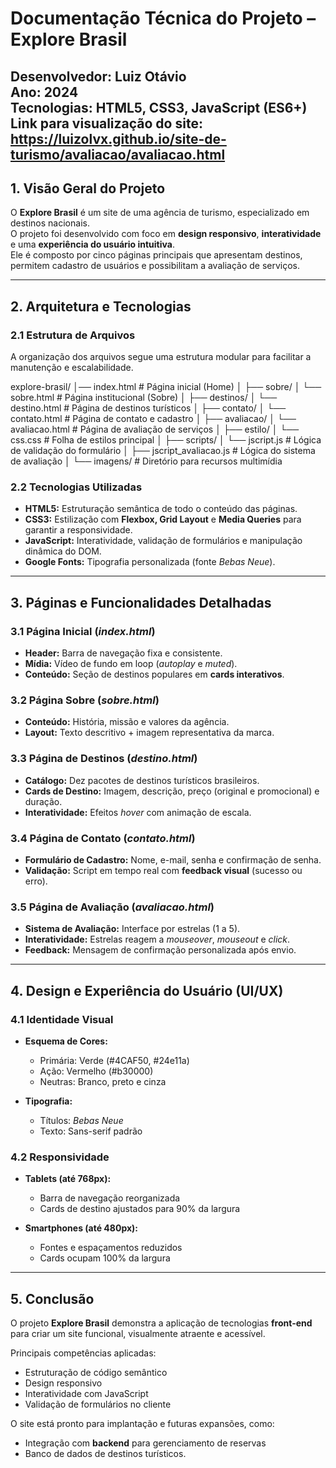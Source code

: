 # Documentação Técnica do Projeto – Explore Brasil

**Desenvolvedor:** Luiz Otávio  
**Ano:** 2024  
**Tecnologias:** HTML5, CSS3, JavaScript (ES6+)
**Link para visualização do site:** https://luizolvx.github.io/site-de-turismo/avaliacao/avaliacao.html
---

## 1. Visão Geral do Projeto
O **Explore Brasil** é um site de uma agência de turismo, especializado em destinos nacionais.  
O projeto foi desenvolvido com foco em **design responsivo**, **interatividade** e uma **experiência do usuário intuitiva**.  
Ele é composto por cinco páginas principais que apresentam destinos, permitem cadastro de usuários e possibilitam a avaliação de serviços.

---

## 2. Arquitetura e Tecnologias

### 2.1 Estrutura de Arquivos
A organização dos arquivos segue uma estrutura modular para facilitar a manutenção e escalabilidade.

explore-brasil/
│── index.html # Página inicial (Home)
│
├── sobre/
│ └── sobre.html # Página institucional (Sobre)
│
├── destinos/
│ └── destino.html # Página de destinos turísticos
│
├── contato/
│ └── contato.html # Página de contato e cadastro
│
├── avaliacao/
│ └── avaliacao.html # Página de avaliação de serviços
│
├── estilo/
│ └── css.css # Folha de estilos principal
│
├── scripts/
│ └── jscript.js # Lógica de validação do formulário
│
├── jscript_avaliacao.js # Lógica do sistema de avaliação
│
└── imagens/ # Diretório para recursos multimídia


### 2.2 Tecnologias Utilizadas  
- **HTML5:** Estruturação semântica de todo o conteúdo das páginas.  
- **CSS3:** Estilização com **Flexbox, Grid Layout** e **Media Queries** para garantir a responsividade.  
- **JavaScript:** Interatividade, validação de formulários e manipulação dinâmica do DOM.  
- **Google Fonts:** Tipografia personalizada (fonte *Bebas Neue*).  

---

## 3. Páginas e Funcionalidades Detalhadas  

### 3.1 Página Inicial (*index.html*)  
- **Header:** Barra de navegação fixa e consistente.  
- **Mídia:** Vídeo de fundo em loop (*autoplay* e *muted*).  
- **Conteúdo:** Seção de destinos populares em **cards interativos**.  

### 3.2 Página Sobre (*sobre.html*)  
- **Conteúdo:** História, missão e valores da agência.  
- **Layout:** Texto descritivo + imagem representativa da marca.  

### 3.3 Página de Destinos (*destino.html*)  
- **Catálogo:** Dez pacotes de destinos turísticos brasileiros.  
- **Cards de Destino:** Imagem, descrição, preço (original e promocional) e duração.  
- **Interatividade:** Efeitos *hover* com animação de escala.  

### 3.4 Página de Contato (*contato.html*)  
- **Formulário de Cadastro:** Nome, e-mail, senha e confirmação de senha.  
- **Validação:** Script em tempo real com **feedback visual** (sucesso ou erro).  

### 3.5 Página de Avaliação (*avaliacao.html*)  
- **Sistema de Avaliação:** Interface por estrelas (1 a 5).  
- **Interatividade:** Estrelas reagem a *mouseover*, *mouseout* e *click*.  
- **Feedback:** Mensagem de confirmação personalizada após envio.  

---

## 4. Design e Experiência do Usuário (UI/UX)  

### 4.1 Identidade Visual  
- **Esquema de Cores:**  
  - Primária: Verde (#4CAF50, #24e11a)  
  - Ação: Vermelho (#b30000)  
  - Neutras: Branco, preto e cinza  

- **Tipografia:**  
  - Títulos: *Bebas Neue*  
  - Texto: Sans-serif padrão  

### 4.2 Responsividade  
- **Tablets (até 768px):**  
  - Barra de navegação reorganizada  
  - Cards de destino ajustados para 90% da largura  

- **Smartphones (até 480px):**  
  - Fontes e espaçamentos reduzidos  
  - Cards ocupam 100% da largura  

---

## 5. Conclusão  
O projeto **Explore Brasil** demonstra a aplicação de tecnologias **front-end** para criar um site funcional, visualmente atraente e acessível.  

Principais competências aplicadas:  
- Estruturação de código semântico  
- Design responsivo  
- Interatividade com JavaScript  
- Validação de formulários no cliente  

O site está pronto para implantação e futuras expansões, como:  
- Integração com **backend** para gerenciamento de reservas  
- Banco de dados de destinos turísticos.

